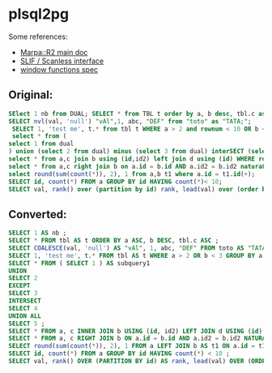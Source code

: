 plsql2pg
========

Some references:

- [Marpa::R2 main doc](http://search.cpan.org/~jkegl/Marpa-R2-3.000000/pod/Marpa_R2.pod)
- [SLIF / Scanless interface](http://search.cpan.org/~jkegl/Marpa-R2-3.000000/pod/Scanless/DSL.pod)
- [window functions spec](https://docs.oracle.com/cd/E11882_01/server.112/e25554/analysis.htm#DWHSG021)


Original:
---------
```sql
SElect 1 nb from DUAL; SELECT * from TBL t order by a, b desc, tbl.c asc;
SELECT nvl(val, 'null') "vAl",1, abc, "DEF" from "toto" as "TATA;";
 SELECT 1, 'test me', t.* from tbl t WHERE a > 2 and rownum < 10 OR b < 3 GROUP BY a, t.b;
 select * from (
select 1 from dual
) union (select 2 from dual) minus (select 3 from dual) interSECT (select 4 from dual) union all (select 5 from dual);
select * from a,c join b using (id,id2) left join d using (id) WHERE rownum >10 and rownum <= 20;
select * from a,c right join b on a.id = b.id AND a.id2 = b.id2 naturaL join d CROSS JOIN e cj;
select round(sum(count(*)), 2), 1 from a,b t1 where a.id = t1.id(+);
SELECT id, count(*) FROM a GROUP BY id HAVING count(*)< 10;
SELECT val, rank() over (partition by id) rank, lead(val) over (order by val rows CURRENT ROW), lag(val) over (partition by id,val order by val range between 2 preceding and unbounded following) as lag from t;
```

Converted:
----------
```sql
SELECT 1 AS nb ;
SELECT * FROM tbl AS t ORDER BY a ASC, b DESC, tbl.c ASC ;
SELECT COALESCE(val, 'null') AS "vAl", 1, abc, "DEF" FROM toto AS "TATA;" ;
SELECT 1, 'test me', t.* FROM tbl AS t WHERE a > 2 OR b < 3 GROUP BY a, t.b LIMIT 9 ;
SELECT * FROM ( SELECT 1 ) AS subquery1
UNION
SELECT 2
EXCEPT
SELECT 3
INTERSECT
SELECT 4
UNION ALL
SELECT 5 ;
SELECT * FROM a, c INNER JOIN b USING (id, id2) LEFT JOIN d USING (id) LIMIT 20 OFFSET 10 ;
SELECT * FROM a, c RIGHT JOIN b ON a.id = b.id AND a.id2 = b.id2 NATURAL JOIN d CROSS JOIN e AS cj ;
SELECT round(sum(count(*)), 2), 1 FROM a LEFT JOIN b AS t1 ON a.id = t1.id ;
SELECT id, count(*) FROM a GROUP BY id HAVING count(*) < 10 ;
SELECT val, rank() OVER (PARTITION BY id) AS rank, lead(val) OVER (ORDER BY val ASC ROWS CURRENT ROW), lag(val) OVER (PARTITION BY id, val ORDER BY val ASC RANGE BETWEEN 2 PRECEDING AND UNBOUNDED FOLLOWING) AS lag FROM t ;
```

